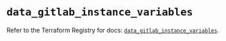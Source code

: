 # `data_gitlab_instance_variables`

Refer to the Terraform Registry for docs: [`data_gitlab_instance_variables`](https://registry.terraform.io/providers/gitlabhq/gitlab/16.8.1/docs/data-sources/instance_variables).
